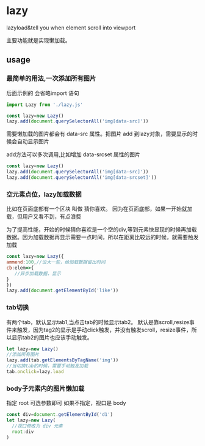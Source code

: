 # lazy
lazyload&amp;tell you when element scroll into viewport

主要功能就是实现懒加载。

## usage

### 最简单的用法,一次添加所有图片 ###

后面示例的 会省略import 语句 

```js
import Lazy from './lazy.js'

const lazy=new Lazy()
lazy.add(document.querySelectorAll('img[data-src]'))
```
需要懒加载的图片都会有 data-src 属性。把图片 add 到lazy对象，需要显示的时候会自动显示图片

add方法可以多次调用,比如增加 data-srcset 属性的图片

```js
const lazy=new Lazy()
lazy.add(document.querySelectorAll('img[data-src]'))
lazy.add(document.querySelectorAll('img[data-srcset]'))
```
### 空元素点位，lazy加载数据 ###

比如在页面底部有一个区块 叫做 猜你喜欢。
因为在页面底部，如果一开始就加载，但用户又看不到，有点浪费

为了提高性能，开始的时候猜你喜欢是一个空的div,等到元素快显现的时候再加载数据。因为加载数据再显示需要一点时间，所以在距离比较远的时候，就需要触发加载

```js
const lazy=new Lazy({
ammend:100,//设大一些，给加载数据留出时间
cb:elem=>{
   //异步加载数据，显示
}
})
lazy.add(document.getElementById('like'))
```
### tab切换 ###

有两个tab，默认显示tab1,当点击tab的时候显示tab2。
默认是靠scroll,resize事件来触发，因为tag2的显示是手动click触发，并没有触发scroll，resize事件，所以显示tab2的图片也应该手动触发。

```js
let lazy=new Lazy()
//添加所有图片
lazy.add(tab.getElementsByTagName('img'))
//当切换tab的时候，需要手动触发加载
tab.onclick=lazy.load
```

### body子元素内的图片懒加载 ###

指定 root 可选参数即可
如果不指定，视口是 body

```js
const div=document.getElementById('d1')
let lazy=new Lazy(
  //视口修改为 div 元素
  root:div
)
```
